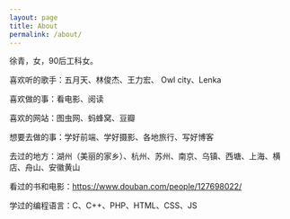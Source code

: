 ```yaml
---
layout: page
title: About
permalink: /about/
---
```


徐青，女，90后工科女。

喜欢听的歌手：五月天、林俊杰、王力宏、 Owl city、Lenka

喜欢做的事：看电影、阅读

喜欢的网站：图虫网、蚂蜂窝、豆瓣

想要去做的事：学好前端、学好摄影、各地旅行、写好博客

去过的地方：湖州（美丽的家乡）、杭州、苏州、南京、乌镇、西塘、上海、横店、舟山、安徽黄山

看过的书和电影：https://www.douban.com/people/127698022/

学过的编程语言：C、C++、PHP、HTML、CSS、JS
